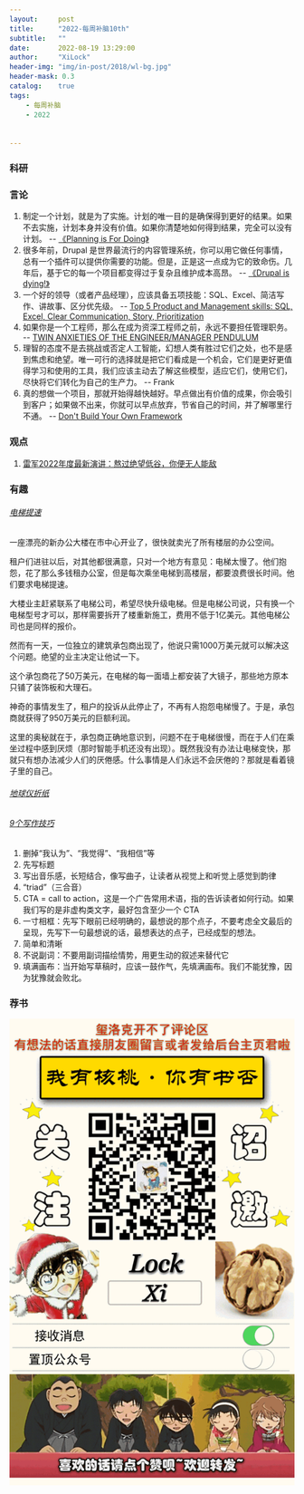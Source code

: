```yaml
---
layout:     post
title:      "2022-每周补脑10th"
subtitle:   ""
date:       2022-08-19 13:29:00
author:     "XiLock"
header-img: "img/in-post/2018/wl-bg.jpg"
header-mask: 0.3
catalog:    true
tags:
    - 每周补脑
    - 2022


---
```


### 科研

### 言论
1. 制定一个计划，就是为了实施。计划的唯一目的是确保得到更好的结果。如果不去实施，计划本身并没有价值。如果你清楚地如何得到结果，完全可以没有计划。 -- [《Planning is For Doing》 ](https://biggestfish.substack.com/p/planning-is-for-doing)
1. 很多年前，Drupal 是世界最流行的内容管理系统，你可以用它做任何事情，总有一个插件可以提供你需要的功能。但是，正是这一点成为它的致命伤。几年后，基于它的每一个项目都变得过于复杂且维护成本高昂。 -- [《Drupal is dying!》](https://medium.com/@maximetopolov/drupal-is-dying-6129b4bd3d22)
1. 一个好的领导（或者产品经理），应该具备五项技能：SQL、Excel、简洁写作、讲故事、区分优先级。 -- [Top 5 Product and Management skills: SQL, Excel, Clear Communication, Story, Prioritization](https://www.craigkerstiens.com/2021/04/27/top-5-product-and-management-skills-sql-excel-clear-communication-story-prioritization/)
1. 如果你是一个工程师，那么在成为资深工程师之前，永远不要担任管理职务。 -- [TWIN ANXIETIES OF THE ENGINEER/MANAGER PENDULUM](https://charity.wtf/2022/03/24/twin-anxieties-of-the-engineer-manager-pendulum/)
1. 理智的态度不是去挑战或否定人工智能，幻想人类有胜过它们之处，也不是感到焦虑和绝望。唯一可行的选择就是把它们看成是一个机会，它们是更好更值得学习和使用的工具，我们应该主动去了解这些模型，适应它们，使用它们，尽快将它们转化为自己的生产力。 -- Frank
1. 真的想做一个项目，那就开始得越快越好。早点做出有价值的成果，你会吸引到客户；如果做不出来，你就可以早点放弃，节省自己的时间，并了解哪里行不通。 -- [Don't Build Your Own Framework](https://dodov.dev/blog/dont-build-your-own-framework)


### 观点
1. [雷军2022年度最新演讲：熬过绝望低谷，你便无人能敌](https://www.sohu.com/a/576060273_358836)

### 有趣
###### [电梯提速](https://news.ycombinator.com/item?id=30764970)
一座漂亮的新办公大楼在市中心开业了，很快就卖光了所有楼层的办公空间。

租户们进驻以后，对其他都很满意，只对一个地方有意见：电梯太慢了。他们抱怨，花了那么多钱租办公室，但是每次乘坐电梯到高楼层，都要浪费很长时间。他们要求电梯提速。

大楼业主赶紧联系了电梯公司，希望尽快升级电梯。但是电梯公司说，只有换一个电梯型号才可以，那样需要拆开了楼重新施工，费用不低于1亿美元。其他电梯公司也是同样的报价。

然而有一天，一位独立的建筑承包商出现了，他说只需1000万美元就可以解决这个问题。绝望的业主决定让他试一下。

这个承包商花了50万美元，在电梯的每一面墙上都安装了大镜子，那些地方原本只铺了装饰板和大理石。

神奇的事情发生了，租户的投诉从此停止了，不再有人抱怨电梯慢了。于是，承包商就获得了950万美元的巨额利润。

这里的奥秘就在于，承包商正确地意识到，问题不在于电梯很慢，而在于人们在乘坐过程中感到厌烦（那时智能手机还没有出现）。既然我没有办法让电梯变快，那就只有想办法减少人们的厌倦感。什么事情是人们永远不会厌倦的？那就是看着镜子里的自己。

###### [地球仪折纸](https://joachimesque.com/globe/index.html.en#8)

###### [9个写作技巧](https://threadreaderapp.com/thread/1554667451203276801.html)
1. 删掉“我认为”、“我觉得”、“我相信”等
1. 先写标题
1. 写出音乐感，长短结合，像写曲子，让读者从视觉上和听觉上感觉到韵律
1. “triad”（三合音）
1. CTA = call to action，这是一个广告常用术语，指的告诉读者如何行动。如果我们写的是非虚构类文字，最好包含至少一个 CTA
1. 一寸相框：先写下眼前已经明确的，最想说的那个点子，不要考虑全文最后的呈现，先写下一句最想说的话，最想表达的点子，已经成型的想法。
1. 简单和清晰
1. 不说副词：不要用副词描绘情势，用更生动的叙述来替代它
1. 填满画布：当开始写草稿时，应该一鼓作气，先填满画布。我们不能犹豫，因为犹豫就会败北。

### 荐书



![](/img/wc-tail.GIF)
